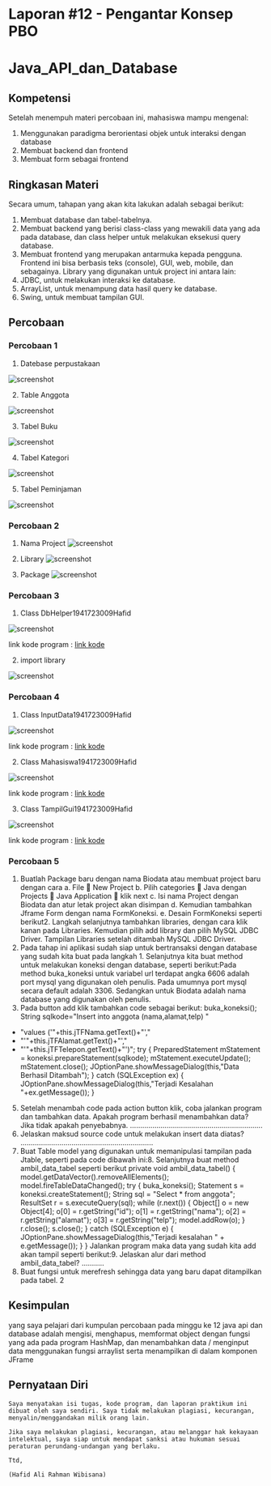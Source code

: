 # Laporan #12 - Pengantar Konsep PBO

# Java_API_dan_Database

## Kompetensi

Setelah menempuh materi percobaan ini, mahasiswa mampu mengenal:
1. Menggunakan paradigma berorientasi objek untuk interaksi dengan database
2. Membuat backend dan frontend
3. Membuat form sebagai frontend  

## Ringkasan Materi

Secara umum, tahapan yang akan kita lakukan adalah sebagai berikut:
1. Membuat database dan tabel-tabelnya.
2. Membuat backend yang berisi class-class yang mewakili data yang ada pada database, dan
class helper untuk melakukan eksekusi query database.
3. Membuat frontend yang merupakan antarmuka kepada pengguna. Frontend ini bisa
berbasis teks (console), GUI, web, mobile, dan sebagainya.
Library yang digunakan untuk project ini antara lain:
1. JDBC, untuk melakukan interaksi ke database.
2. ArrayList, untuk menampung data hasil query ke database.
3. Swing, untuk membuat tampilan GUI.


## Percobaan

### Percobaan 1

1. Datebase perpustakaan

![screenshot](img/dbperpus.JPG)

2. Table Anggota

![screenshot](img/tbanggota.JPG)

3. Tabel Buku

![screenshot](img/tbbuku.JPG)

4. Tabel Kategori

![screenshot](img/tbkategori.JPG)

5. Tabel Peminjaman

![screenshot](img/tbpeminjaman.JPG)

### Percobaan 2 

1. Nama Project 
![screenshot](img/namaproject.JPG)

2. Library 
![screenshot](img/library.JPG)

3. Package
![screenshot](img/package.JPG)

### Percobaan 3

1. Class DbHelper1941723009Hafid

![screenshot](img/dbhelper.jpg)

link kode program : [link kode](../../src/14_GUI_dan_Database/DBHelper1941723009Hafid.java)

2. import library

![screenshot](img/import.JPG)

### Percobaan 4

1. Class InputData1941723009Hafid

![screenshot](img/inputdata.jpg)

link kode program : [link kode](../../src/12_Java_API_dan_Database/InputData1941723009Hafid.java)

2. Class Mahasiswa1941723009Hafid

![screenshot](img/mahasiswa.jpg)

link kode program : [link kode](../../src/12_Java_API_dan_Database/Mahasiswa1941723009Hafid.java)

3. Class TampilGui1941723009Hafid

![screenshot](img/maintampilgui.jpg)

link kode program : [link kode](../../src/12_Java_API_dan_Database/TampilGui1941723009Hafid.java)


### Percobaan 5


1. Buatlah Package baru dengan nama Biodata atau membuat project baru dengan cara
a. File  New Project
b. Pilih categories  Java dengan Projects  Java Application  klik next
c. Isi nama Project dengan Biodata dan atur letak project akan disimpan
d. Kemudian tambahkan Jframe Form dengan nama FormKoneksi.
e. Desain FormKoneksi seperti berikut2. Langkah selanjutnya tambahkan libraries, dengan cara klik kanan pada Libraries. Kemudian
pilih add library dan pilih MySQL JDBC Driver.
Tampilan Libraries setelah ditambah MySQL JDBC Driver.
3. Pada tahap ini aplikasi sudah siap untuk bertransaksi dengan database yang sudah kita buat
pada langkah 1. Selanjutnya kita buat method untuk melakukan koneksi dengan database,
seperti berikut:Pada method buka_koneksi untuk variabel url terdapat angka 6606 adalah port mysql yang
digunakan oleh penulis. Pada umumnya port mysql secara default adalah 3306. Sedangkan
untuk Biodata adalah nama database yang digunakan oleh penulis.
4. Pada button add klik tambahkan code sebagai berikut:
buka_koneksi();
String sqlkode="Insert into anggota (nama,alamat,telp) "
+ "values ('"+this.jTFNama.getText()+"',"
+ "'"+this.jTFAlamat.getText()+"',"
+ "'"+this.jTFTelepon.getText()+"')";
try {
PreparedStatement mStatement = koneksi.prepareStatement(sqlkode);
mStatement.executeUpdate();
mStatement.close();
JOptionPane.showMessageDialog(this,"Data Berhasil Ditambah");
} catch (SQLException ex) {
JOptionPane.showMessageDialog(this,"Terjadi Kesalahan "+ex.getMessage());
}
5. Setelah menambah code pada action button klik, coba jalankan program dan tambahkan
data. Apakah program berhasil menambahkan data? Jika tidak apakah penyebabnya.
.................................................................
6. Jelaskan maksud source code untuk melakukan insert data diatas?
.................................................................
7. Buat Table model yang digunakan untuk memanipulasi tampilan pada Jtable, seperti pada
code dibawah ini:8. Selanjutnya buat method ambil_data_tabel seperti berikut
private void ambil_data_tabel() {
model.getDataVector().removeAllElements();
model.fireTableDataChanged();
try {
buka_koneksi();
Statement s = koneksi.createStatement();
String sql = "Select * from anggota";
ResultSet r = s.executeQuery(sql);
while (r.next()) {
Object[] o = new Object[4];
o[0] = r.getString("id");
o[1] = r.getString("nama");
o[2] = r.getString("alamat");
o[3] = r.getString("telp");
model.addRow(o);
}
r.close();
s.close();
} catch (SQLException e) {
JOptionPane.showMessageDialog(this,"Terjadi kesalahan " + e.getMessage());
}
}
Jalankan program maka data yang sudah kita add akan tampil seperti berikut:9. Jelaskan alur dari method ambil_data_tabel?
...........
10. Buat fungsi untuk merefresh sehingga data yang baru dapat ditampilkan pada tabel.
2

## Kesimpulan

yang saya pelajari dari kumpulan percobaan pada minggu ke 12 java api dan database adalah mengisi, menghapus, memformat object dengan fungsi yang ada pada program HashMap, dan menambahkan data / menginput data menggunakan fungsi arraylist serta menampilkan di dalam komponen JFrame

## Pernyataan Diri

	Saya menyatakan isi tugas, kode program, dan laporan praktikum ini dibuat oleh saya sendiri. Saya tidak melakukan plagiasi, kecurangan, menyalin/menggandakan milik orang lain.

	Jika saya melakukan plagiasi, kecurangan, atau melanggar hak kekayaan intelektual, saya siap untuk mendapat sanksi atau hukuman sesuai peraturan perundang-undangan yang berlaku.

	Ttd,

	(Hafid Ali Rahman Wibisana)